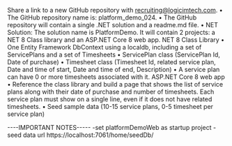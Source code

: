 Share a link to a new GitHub repository with recruiting@logicimtech.com.
• The GitHub repository name is: platform_demo_024.
• The GitHub repository will contain a single .NET solution and a readme.md file.
• NET Solution: The solution name is PlatformDemo. It will contain 2 projects: a NET 8 Class
library and an ASP.NET Core 8 web app.
NET 8 Class Library
• One Entity Framework DbContext using a localdb, including a set of ServicePlans and a set
of Timesheets
• ServicePlan class (ServicePlan Id, Date of purchase)
• Timesheet class (Timesheet Id, related service plan, Date and time of start, Date and time
of end, Description)
• A service plan can have 0 or more timesheets associated with it.
ASP.NET Core 8 web app
• Reference the class library and build a page that shows the list of service plans along with
their date of purchase and number of timesheets. Each service plan must show on a single
line, even if it does not have related timesheets.
• Seed sample data (10-15 service plans, 0-5 timesheet per service plan)

----IMPORTANT NOTES-----
-set platformDemoWeb as startup project
-seed data url https://localhost:7061/home/seedDb/
